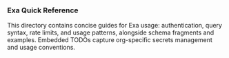 ### Exa Quick Reference

This directory contains concise guides for Exa usage: authentication, query syntax, rate limits, and usage patterns, alongside schema fragments and examples. Embedded TODOs capture org-specific secrets management and usage conventions.